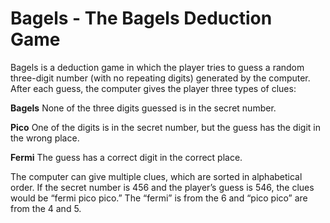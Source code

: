 # Bagels - The Bagels Deduction Game

Bagels is a deduction game in which the player tries to guess a random three-digit number (with no repeating digits) generated by the computer. After each guess, the computer gives the player three types of clues:

**Bagels** None of the three digits guessed is in the secret number.

**Pico** One of the digits is in the secret number, but the guess has the digit in the wrong place.

**Fermi** The guess has a correct digit in the correct place.

The computer can give multiple clues, which are sorted in alphabetical order. If the secret number is 456 and the player’s guess is 546, the clues would be “fermi pico pico.” The “fermi” is from the 6 and “pico pico” are from the 4 and 5.
